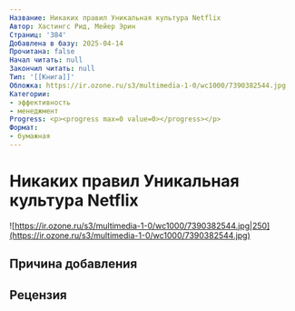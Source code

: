 ```yaml
---
Название: Никаких правил Уникальная культура Netflix
Автор: Хастингс Рид, Мейер Эрин
Страниц: '384'
Добавлена в базу: 2025-04-14
Прочитана: false
Начал читать: null
Закончил читать: null
Тип: '[[Книга]]'
Обложка: https://ir.ozone.ru/s3/multimedia-1-0/wc1000/7390382544.jpg
Категории:
- эффективность
- менеджмент
Progress: <p><progress max=0 value=0></progress></p>
Формат:
- бумажная
---
```

# Никаких правил Уникальная культура Netflix

![https://ir.ozone.ru/s3/multimedia-1-0/wc1000/7390382544.jpg|250](https://ir.ozone.ru/s3/multimedia-1-0/wc1000/7390382544.jpg)

## Причина добавления


## Рецензия